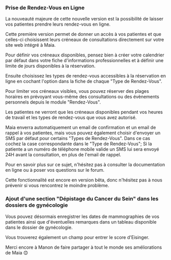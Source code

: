 ### Prise de Rendez-Vous en Ligne

La nouveauté majeure de cette nouvelle version est la possibilité de laisser vos patientes prendre leurs rendez-vous en ligne.

Cette première version permet de donner un accès à vos patientes et que celles-ci choisissent leurs créneaux de consultations directement sur votre site web intégré à Maia.

Pour définir vos créneaux disponibles, pensez bien à créer votre calendrier par défaut dans votre fiche d'informations professionnelles et à définir une limite de jours disponibles à la réservation.

Ensuite choisissez les types de rendez-vous accessibles à la réservation en ligne en cochant l'option dans la fiche de chaque "Type de Rendez-Vous".

Pour limiter vos créneaux visibles, vous pouvez réserver des plages horaires en prévoyant vous-même des consultations ou des évènements personnels depuis le module "Rendez-Vous".

Les patientes ne verront que les créneaux disponibles pendant vos heures de travail et les types de rendez-vous que vous avez autorisé.

Maia enverra automatiquement un email de confirmation et un email de rappel à vos patientes, mais vous pouvez également choisir d'envoyer un SMS par défaut pour certains "Types de Rendez-Vous". Dans ce cas cochez la case correspondante dans le "Type de Rendez-Vous"; Si la patiente a un numéro de téléphone mobile valide un SMS lui sera envoyé 24H avant la consultation, en plus de l'email de rappel.

Pour en savoir plus sur ce sujet, n'hésitez pas à consulter la documentation en ligne ou à poser vos questions sur le forum.

Cette fonctionnalité est encore en version bêta, donc n'hésitez pas à nous prévenir si vous rencontrez le moindre problème.


### Ajout d'une section "Dépistage du Cancer du Sein" dans les dossiers de gynécologie

 Vous pouvez désormais enregistrer les dates de mammographies de vos patientes ainsi que d'éventuelles remarques dans un tableau disponible dans le dossier de gynécologie.

 Vous trouverez également un champ pour entrer le score d'Eisinger.

 Merci encore à Manon de faire partager à tout le monde ses améliorations de Maia 😊
